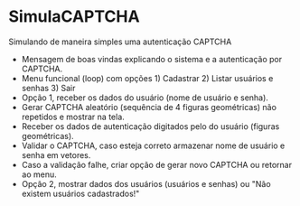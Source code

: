 # SimulaCAPTCHA
Simulando de maneira simples uma autenticação CAPTCHA

- Mensagem de boas vindas explicando o sistema e a autenticação por CAPTCHA.
- Menu funcional (loop) com opções 1) Cadastrar 2) Listar usuários e senhas 3) Sair
- Opção 1, receber os dados do usuário (nome de usuário e senha).
- Gerar CAPTCHA aleatório (sequência de 4 figuras geométricas) não repetidos e mostrar na tela.
- Receber os dados de autenticação digitados pelo do usuário (figuras geométricas).
- Validar o CAPTCHA, caso esteja correto armazenar nome de usuário e senha em vetores.
- Caso a validação falhe, criar opção de gerar novo CAPTCHA ou retornar ao menu.
- Opção 2, mostrar dados dos usuários (usuários e senhas) ou "Não existem usuários cadastrados!"
